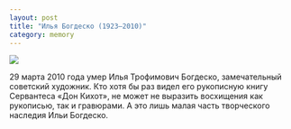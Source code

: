 ```yaml
---
layout: post
title: "Илья Богдеско (1923—2010)"
category: memory
---
```

![](https://pics.livejournal.com/quillcraft/pic/000ttegx)

29 марта 2010 года умер Илья Трофимович Богдеско, замечательный советский художник. Кто хотя бы раз видел его рукописную книгу Сервантеса «Дон Кихот», не может не выразить восхищения как рукописью, так и гравюрами. А это лишь малая часть творческого наследия Ильи Богдеско.
